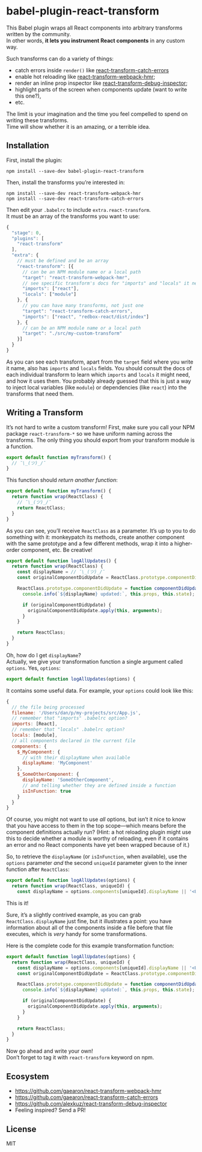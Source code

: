 # babel-plugin-react-transform

This Babel plugin wraps all React components into arbitrary transforms written by the community.  
In other words, **it lets you instrument React components** in any custom way.

Such transforms can do a variety of things:

* catch errors inside `render()` like [react-transform-catch-errors](https://github.com/gaearon/react-transform-catch-errors)
* enable hot reloading like [react-transform-webpack-hmr](https://github.com/gaearon/react-transform-webpack-hmr);
* render an inline prop inspector like [react-transform-debug-inspector](https://github.com/alexkuz/react-transform-debug-inspector);
* highlight parts of the screen when components update (want to write this one?),
* etc.

The limit is your imagination and the time you feel compelled to spend on writing these transforms.  
Time will show whether it is an amazing, or a terrible idea.

## Installation

First, install the plugin:

```
npm install --save-dev babel-plugin-react-transform
```

Then, install the transforms you’re interested in:

```
npm install --save-dev react-transform-webpack-hmr
npm install --save-dev react-transform-catch-errors
```

Then edit your `.babelrc` to include `extra.react-transform`.  
It must be an array of the transforms you want to use:

```js
{
  "stage": 0,
  "plugins": [
    "react-transform"
  ],
  "extra": {
    // must be defined and be an array
    "react-transform": [{
      // can be an NPM module name or a local path
      "target": "react-transform-webpack-hmr",
      // see specific transform's docs for "imports" and "locals" it needs
      "imports": ["react"],
      "locals": ["module"]
    }, {
      // you can have many transforms, not just one
      "target": "react-transform-catch-errors",
      "imports": ["react", "redbox-react/dist/index"]
    }, {
      // can be an NPM module name or a local path
      "target": "./src/my-custom-transform"
    }]
  }
}
```

As you can see each transform, apart from the `target` field where you write it name, also has `imports` and `locals` fields. You should consult the docs of each individual transform to learn which `imports` and `locals` it might need, and how it uses them. You probably already guessed that this is just a way to inject local variables (like `module`) or dependencies (like `react`) into the transforms that need them.

## Writing a Transform

It’s not hard to write a custom transform! First, make sure you call your NPM package `react-transform-*` so we have uniform naming across the transforms. The only thing you should export from your transform module is a function.

```js
export default function myTransform() {
  // ¯\_(ツ)_/¯
}
```

This function should *return another function*:

```js
export default function myTransform() {
  return function wrap(ReactClass) {
    // ¯\_(ツ)_/¯
    return ReactClass;
  }
}
```

As you can see, you’ll receive `ReactClass` as a parameter. It’s up to you to do something with it: monkeypatch its methods, create another component with the same prototype and a few different methods, wrap it into a higher-order component, etc. Be creative!

```js
export default function logAllUpdates() {
  return function wrap(ReactClass) {
    const displayName = // ¯\_(ツ)_/¯
    const originalComponentDidUpdate = ReactClass.prototype.componentDidUpdate;

    ReactClass.prototype.componentDidUpdate = function componentDidUpdate() {
      console.info(`${displayName} updated:`, this.props, this.state);

      if (originalComponentDidUpdate) {
        originalComponentDidUpdate.apply(this, arguments);
      }
    }

    return ReactClass;
  }
}
```

Oh, how do I get `displayName`?  
Actually, we give your transformation function a single argument called `options`. Yes, `options`:

```js
export default function logAllUpdates(options) {
```

It contains some useful data. For example, your `options` could look like this:

```js
{
  // the file being processed
  filename: '/Users/dan/p/my-projects/src/App.js',
  // remember that "imports" .babelrc option?
  imports: [React],
  // remember that "locals" .babelrc option?
  locals: [module],
  // all components declared in the current file
  components: {
    $_MyComponent: {
      // with their displayName when available
      displayName: 'MyComponent'
    },
    $_SomeOtherComponent: {
      displayName: 'SomeOtherComponent',
      // and telling whether they are defined inside a function
      isInFunction: true
    }
  }
}
```

Of course, you might not want to use *all* options, but isn’t it nice to know that you have access to them in the top scope—which means before the component definitions actually run? (Hint: a hot reloading plugin might use this to decide whether a module is worthy of reloading, even if it contains an error and no React components have yet been wrapped because of it.)

So, to retrieve the `displayName` (or `isInFunction`, when available), use the `options` parameter *and* the second `uniqueId` parameter given to the inner function after `ReactClass`:

```js
export default function logAllUpdates(options) {
  return function wrap(ReactClass, uniqueId) {
    const displayName = options.components[uniqueId].displayName || '<Unknown>';
```

This is it!

Sure, it’s a slightly contrived example, as you can grab `ReactClass.displayName` just fine, but it illustrates a point: you have information about all of the components inside a file before that file executes, which is *very* handy for some transformations.

Here is the complete code for this example transformation function:

```js
export default function logAllUpdates(options) {
  return function wrap(ReactClass, uniqueId) {
    const displayName = options.components[uniqueId].displayName || '<Unknown>';
    const originalComponentDidUpdate = ReactClass.prototype.componentDidUpdate;

    ReactClass.prototype.componentDidUpdate = function componentDidUpdate() {
      console.info(`${displayName} updated:`, this.props, this.state);

      if (originalComponentDidUpdate) {
        originalComponentDidUpdate.apply(this, arguments);
      }
    }

    return ReactClass;
  }
}
```

Now go ahead and write your own!  
Don’t forget to tag it with `react-transform` keyword on npm.

## Ecosystem

* https://github.com/gaearon/react-transform-webpack-hmr
* https://github.com/gaearon/react-transform-catch-errors
* https://github.com/alexkuz/react-transform-debug-inspector
* Feeling inspired? Send a PR!

## License

MIT

